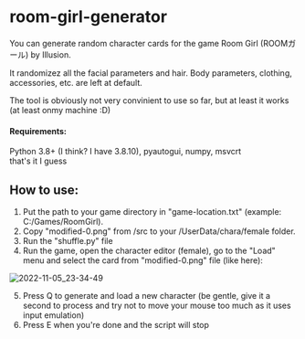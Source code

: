 # room-girl-generator
You can generate random character cards for the game Room Girl (ROOMガール) by Illusion.

It randomizez all the facial parameters and hair. Body parameters, clothing, accessories, etc. are left at default.

The tool is obviously not very convinient to use so far, but at least it works (at least onmy machine :D)

#### Requirements:
Python 3.8+ (I think? I have 3.8.10), pyautogui, numpy, msvcrt
\
that's it I guess

## How to use:
1. Put the path to your game directory in "game-location.txt" (example: C:/Games/RoomGirl).
2. Copy "modified-0.png" from /src to your /UserData/chara/female folder.
3. Run the "shuffle.py" file
4. Run the game, open the character editor (female), go to the "Load" menu and select the card from "modified-0.png" file (like here):

![2022-11-05_23-34-49](https://user-images.githubusercontent.com/26247687/200140265-86b19d39-f0d8-4b35-95f7-55b63d23cfb5.png)

5. Press Q to generate and load a new character (be gentle, give it a second to process and try not to move your mouse too much as it uses input emulation)
6. Press E when you're done and the script will stop
